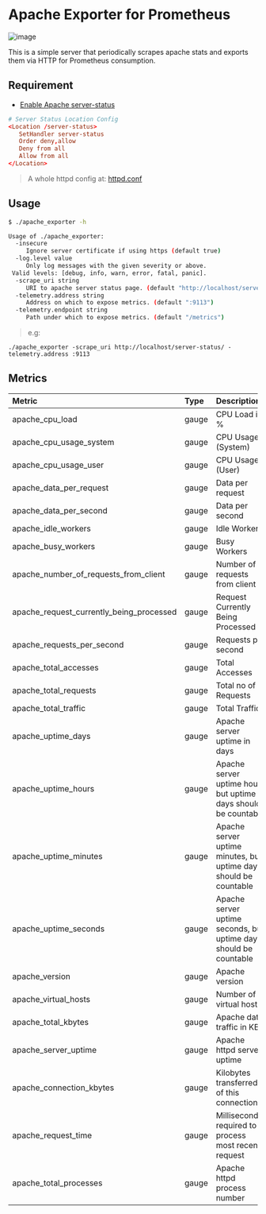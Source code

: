 # Apache Exporter for Prometheus

![image](https://user-images.githubusercontent.com/7112075/30365549-acc919e0-989a-11e7-9c31-b9b7e9a5b036.png)

This is a simple server that periodically scrapes apache stats and exports them via HTTP for Prometheus
consumption.

## Requirement

- [Enable Apache server-status](https://unix.stackexchange.com/questions/153915/enable-server-status-on-my-web-server)

```toml
# Server Status Location Config
<Location /server-status>
   SetHandler server-status
   Order deny,allow
   Deny from all
   Allow from all
</Location>
```

> A whole httpd config at: [httpd.conf](./httpd.conf)

## Usage

```bash
$ ./apache_exporter -h

Usage of ./apache_exporter:
  -insecure
     Ignore server certificate if using https (default true)
  -log.level value
     Only log messages with the given severity or above.
 Valid levels: [debug, info, warn, error, fatal, panic].
  -scrape_uri string
     URI to apache server status page. (default "http://localhost/server-status")
  -telemetry.address string
     Address on which to expose metrics. (default ":9113")
  -telemetry.endpoint string
     Path under which to expose metrics. (default "/metrics")
```

> e.g:

```
./apache_exporter -scrape_uri http://localhost/server-status/ -telemetry.address :9113
```

## Metrics

| Metric         | Type  | Descriptions  |
|:------------------|:------|:--------------|
| apache_cpu_load | gauge | CPU Load in % |
| apache_cpu_usage_system | gauge | CPU Usage (System) |
| apache_cpu_usage_user | gauge | CPU Usage (User) |
| apache_data_per_request | gauge | Data per request |
| apache_data_per_second | gauge | Data per second |
| apache_idle_workers | gauge | Idle Workers |
| apache_busy_workers | gauge | Busy Workers |
| apache_number_of_requests_from_client | gauge | Number of requests from client |
| apache_request_currently_being_processed | gauge | Request Currently Being Processed |
| apache_requests_per_second | gauge | Requests per second |
| apache_total_accesses | gauge | Total Accesses |
| apache_total_requests | gauge | Total no of Requests |
| apache_total_traffic | gauge | Total Traffic |
| apache_uptime_days | gauge | Apache server uptime in days |
| apache_uptime_hours | gauge | Apache server uptime hour, but uptime days should be countable |
| apache_uptime_minutes | gauge | Apache server uptime minutes, but uptime days should be countable |
| apache_uptime_seconds | gauge | Apache server uptime seconds, but uptime days should be countable |
| apache_version | gauge | Apache version |
| apache_virtual_hosts | gauge | Number of virtual hosts |
| apache_total_kbytes | gauge | Apache data traffic in KB |
| apache_server_uptime | gauge | Apache httpd server uptime |
| apache_connection_kbytes | gauge | Kilobytes transferred of this connection |
| apache_request_time | gauge | Milliseconds required to process most recent request |
| apache_total_processes | gauge | Apache httpd process number |
